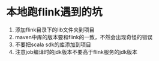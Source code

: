 # 本地跑flink遇到的坑

1. 添加flink目录下的lib文件夹到项目
2. maven中库的版本要和flink的一致，不然会出现奇怪的错误
3. 不要把scala sdk的库添加到项目
4. 注意job编译时的jdk版本不要高于flink服务的jdk版本